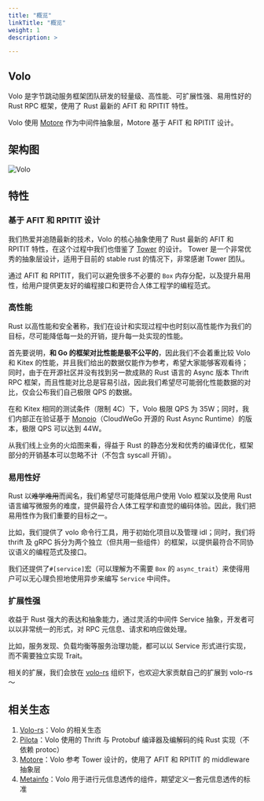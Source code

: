 ```yaml
---
title: "概览"
linkTitle: "概览"
weight: 1
description: >

---
```


## Volo

Volo 是字节跳动服务框架团队研发的轻量级、高性能、可扩展性强、易用性好的 Rust RPC 框架，使用了 Rust 最新的 AFIT 和 RPITIT 特性。

Volo 使用 [Motore](https://github.com/cloudwego/motore) 作为中间件抽象层，Motore 基于 AFIT 和 RPITIT 设计。

## 架构图

![Volo](/img/docs/volo.png)

## 特性

### 基于 AFIT 和 RPITIT 设计

我们热爱并追随最新的技术，Volo 的核心抽象使用了 Rust 最新的 AFIT 和 RPITIT 特性，在这个过程中我们也借鉴了 [Tower](https://github.com/tower-rs/tower) 的设计。
Tower 是一个非常优秀的抽象层设计，适用于目前的 stable rust 的情况下，非常感谢 Tower 团队。

通过 AFIT 和 RPITIT，我们可以避免很多不必要的 `Box` 内存分配，以及提升易用性，给用户提供更友好的编程接口和更符合人体工程学的编程范式。

### 高性能

Rust 以高性能和安全著称，我们在设计和实现过程中也时刻以高性能作为我们的目标，尽可能降低每一处的开销，提升每一处实现的性能。

首先要说明，**和 Go 的框架对比性能是极不公平的**，因此我们不会着重比较 Volo 和 Kitex 的性能，并且我们给出的数据仅能作为参考，希望大家能够客观看待；
同时，由于在开源社区并没有找到另一款成熟的 Rust 语言的 Async 版本 Thrift RPC 框架，而且性能对比总是容易引战，因此我们希望尽可能弱化性能数据的对比，仅会公布我们自己极限 QPS 的数据。

在和 Kitex 相同的测试条件（限制 4C）下，Volo 极限 QPS 为 35W；同时，我们内部正在验证基于 [Monoio](https://github.com/bytedance/monoio)（CloudWeGo 开源的 Rust Async Runtime）的版本，极限 QPS 可以达到 44W。

从我们线上业务的火焰图来看，得益于 Rust 的静态分发和优秀的编译优化，框架部分的开销基本可以忽略不计（不包含 syscall 开销）。

### 易用性好

Rust 以~~难学难用~~而闻名，我们希望尽可能降低用户使用 Volo 框架以及使用 Rust 语言编写微服务的难度，提供最符合人体工程学和直觉的编码体验。因此，我们把易用性作为我们重要的目标之一。

比如，我们提供了 volo 命令行工具，用于初始化项目以及管理 idl；同时，我们将 thrift 及 gRPC 拆分为两个独立（但共用一些组件）的框架，以提供最符合不同协议语义的编程范式及接口。

我们还提供了`#[service]`宏（可以理解为不需要 `Box` 的 `async_trait`）来使得用户可以无心理负担地使用异步来编写 `Service` 中间件。

### 扩展性强

收益于 Rust 强大的表达和抽象能力，通过灵活的中间件 Service 抽象，开发者可以以非常统一的形式，对 RPC 元信息、请求和响应做处理。

比如，服务发现、负载均衡等服务治理功能，都可以以 Service 形式进行实现，而不需要独立实现 Trait。

相关的扩展，我们会放在 [volo-rs](http://github.com/volo-rs) 组织下，也欢迎大家贡献自己的扩展到 volo-rs～

## 相关生态
1. [Volo-rs](http://github.com/volo-rs)：Volo 的相关生态
2. [Pilota](https://github.com/cloudwego/pilota)：Volo 使用的 Thrift 与 Protobuf 编译器及编解码的纯 Rust 实现（不依赖 protoc）
3. [Motore](https://github.com/cloudwego/motore)：Volo 参考 Tower 设计的，使用了 AFIT 和 RPITIT 的 middleware 抽象层
4. [Metainfo](https://github.com/cloudwego/metainfo)：Volo 用于进行元信息透传的组件，期望定义一套元信息透传的标准
